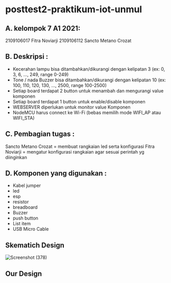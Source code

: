 # posttest2-praktikum-iot-unmul
## A. kelompok 7 A1 2021:
2109106017 Fitra Noviarji
2109106112 Sancto Metano Crozat
## B. Deskripsi :
 -  Kecerahan lampu bisa ditambahkan/dikurangi dengan kelipatan 3 (ex: 0, 3, 6, ..., 249, range 0-249)
 - Tone / nada Buzzer bisa ditambahkan/dikurangi dengan kelipatan 10 (ex: 100, 110, 120, 130, ..., 2500, range 100-2500)
 - Setiap board terdapat 2 button untuk menambah dan mengurangi value komponen
 - Setiap board terdapat 1 button untuk enable/disable komponen
 - WEBSERVER diperlukan untuk monitor value Komponen
 - NodeMCU harus connect ke Wi-Fi (bebas memilih mode WIFI_AP atau WIFI_STA)
## C. Pembagian tugas :
Sancto Metano Crozat = membuat rangkaian led serta konfigurasi
Fitra Noviarji = mengatur konfigurasi rangkaian agar sesuai perintah yg diinginkan
## D. Komponen yang digunakan :
 - Kabel jumper
 - led
 - esp
 - resistor
 - breadboard
 - Buzzer
 - push button
 - List item
 - USB Micro Cable
 ## Skematich Design
 ![Screenshot (378)](https://github.com/FitraNoviarji/posttest2-praktikum-iot-unmul/assets/113648587/0045f039-6acd-4cfc-8e7e-b9a3db364c17)
 ## Our Design
 
